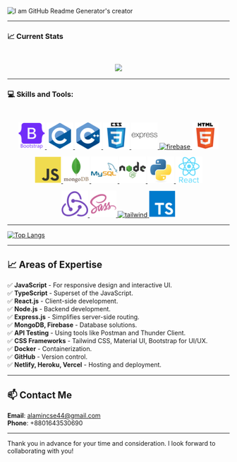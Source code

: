 ![I am GitHub Readme Generator's creator](https://media.licdn.com/dms/image/v2/D5616AQGflMwxHFcVqA/profile-displaybackgroundimage-shrink_350_1400/profile-displaybackgroundimage-shrink_350_1400/0/1731088497909?e=1749686400&v=beta&t=adVyZ4GHcGUlUVpkJD_K42McpU6N3T3x5cp-TOCAAH4)

--- 
  
 
<h3>📈 Current Stats</h3>
<br>
<p align="center">
  <img width="60%" src="https://github-readme-streak-stats.herokuapp.com?user=alamin-cse44&theme=react&hide_border=true&background=0D1117&stroke=0D1117&fire=FF1CF7&sideLabels=00F0FF&currStreakNum=FF1CF7&ring=FF1CF7&currStreakLabel=FF1CF7&sideNums=00F0FF" />
</p>

---
 
<h3 align="left">💻 Skills and Tools:</h3>
<br/>
<p align="center"> 
<a href="https://getbootstrap.com" target="_blank" rel="noreferrer"> <img src="https://raw.githubusercontent.com/devicons/devicon/master/icons/bootstrap/bootstrap-plain-wordmark.svg" alt="bootstrap" width="60" height="60"/> </a> 
<a href="https://www.cprogramming.com/" target="_blank" rel="noreferrer"> <img src="https://raw.githubusercontent.com/devicons/devicon/master/icons/c/c-original.svg" alt="c" width="60" height="60"/> </a> 
<a href="https://www.w3schools.com/cpp/" target="_blank" rel="noreferrer"> <img src="https://raw.githubusercontent.com/devicons/devicon/master/icons/cplusplus/cplusplus-original.svg" alt="cplusplus" width="60" height="60"/> </a> 
<a href="https://www.w3schools.com/css/" target="_blank" rel="noreferrer"> <img src="https://raw.githubusercontent.com/devicons/devicon/master/icons/css3/css3-original-wordmark.svg" alt="css3" width="60" height="60"/> </a> 
<a href="https://expressjs.com" target="_blank" rel="noreferrer"> <img src="https://raw.githubusercontent.com/devicons/devicon/master/icons/express/express-original-wordmark.svg" alt="express" width="60" height="60"/> </a> 
<a href="https://firebase.google.com/" target="_blank" rel="noreferrer"> <img src="https://www.vectorlogo.zone/logos/firebase/firebase-icon.svg" alt="firebase" width="40" height="40"/> </a> <a href="https://www.w3.org/html/" target="_blank" rel="noreferrer"> <img src="https://raw.githubusercontent.com/devicons/devicon/master/icons/html5/html5-original-wordmark.svg" alt="html5" width="60" height="60"/> </a> 
</p>
<p align="center"> 
<a href="https://developer.mozilla.org/en-US/docs/Web/JavaScript" target="_blank" rel="noreferrer"> <img src="https://raw.githubusercontent.com/devicons/devicon/master/icons/javascript/javascript-original.svg" alt="javascript" width="60" height="60"/> </a> 
<a href="https://www.mongodb.com/" target="_blank" rel="noreferrer"> <img src="https://raw.githubusercontent.com/devicons/devicon/master/icons/mongodb/mongodb-original-wordmark.svg" alt="mongodb" width="60" height="60"/> </a> 
<a href="https://www.mysql.com/" target="_blank" rel="noreferrer"> <img src="https://raw.githubusercontent.com/devicons/devicon/master/icons/mysql/mysql-original-wordmark.svg" alt="mysql" width="60" height="60"/> </a> 
<a href="https://nodejs.org" target="_blank" rel="noreferrer"> <img src="https://raw.githubusercontent.com/devicons/devicon/master/icons/nodejs/nodejs-original-wordmark.svg" alt="nodejs" width="60" height="60"/> </a> 
<a href="https://www.python.org" target="_blank" rel="noreferrer"> <img src="https://raw.githubusercontent.com/devicons/devicon/master/icons/python/python-original.svg" alt="python" width="60" height="60"/> </a> 
<a href="https://reactjs.org/" target="_blank" rel="noreferrer"> <img src="https://raw.githubusercontent.com/devicons/devicon/master/icons/react/react-original-wordmark.svg" alt="react" width="60" height="60"/> </a> 
</p>
<p align="center"> 
<a href="https://redux.js.org" target="_blank" rel="noreferrer"> <img src="https://raw.githubusercontent.com/devicons/devicon/master/icons/redux/redux-original.svg" alt="redux" width="60" height="60"/> </a> <a href="https://sass-lang.com" target="_blank" rel="noreferrer"> <img src="https://raw.githubusercontent.com/devicons/devicon/master/icons/sass/sass-original.svg" alt="sass" width="60" height="60"/> </a> 
<a href="https://tailwindcss.com/" target="_blank" rel="noreferrer"> <img src="https://www.vectorlogo.zone/logos/tailwindcss/tailwindcss-icon.svg" alt="tailwind" width="60" height="60"/> </a> 
<a href="https://www.typescriptlang.org/" target="_blank" rel="noreferrer"> <img src="https://raw.githubusercontent.com/devicons/devicon/master/icons/typescript/typescript-original.svg" alt="typescript" width="60" height="60"/> </a> 
</p>

---

[![Top Langs](https://github-readme-stats.vercel.app/api/top-langs/?username=alamin-cse44&layout=donut)](https://github.com/anuraghazra/github-readme-stats)

---

## 📈 Areas of Expertise

✅ **JavaScript** - For responsive design and interactive UI. <br>
✅ **TypeScript** - Superset of the JavaScript. <br>
✅ **React.js** - Client-side development. <br>
✅ **Node.js** - Backend development. <br>
✅ **Express.js** - Simplifies server-side routing. <br>
✅ **MongoDB, Firebase** - Database solutions. <br>
✅ **API Testing** - Using tools like Postman and Thunder Client. <br>
✅ **CSS Frameworks** - Tailwind CSS, Material UI, Bootstrap for UI/UX. <br>
✅ **Docker** - Containerization. <br>
✅ **GitHub** - Version control. <br>
✅ **Netlify, Heroku, Vercel** - Hosting and deployment. <br>

---

## 📫 Contact Me

**Email**: [alamincse44@gmail.com](mailto:alamincse44@gmail.com) <br>
**Phone**: +8801643530690

---

Thank you in advance for your time and consideration. I look forward to collaborating with you!
